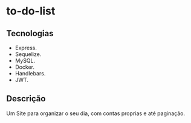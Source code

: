 # to-do-list

## Tecnologias

- Express.
- Sequelize.
- MySQL.
- Docker.
- Handlebars.
- JWT.

## Descrição

Um Site para organizar o seu dia, com contas proprias e até paginação.
